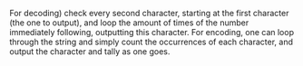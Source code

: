For decoding) check every second character, starting at the first character (the one to output), and loop the amount of times of the number immediately following, outputting this character. For encoding, one can loop through the string and simply count the occurrences of each character, and output the character and tally as one goes.
